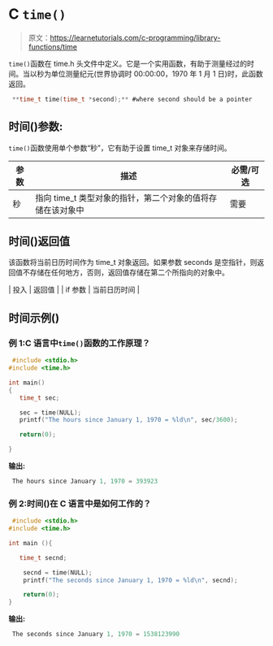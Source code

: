 # C `time()`

> 原文：<https://learnetutorials.com/c-programming/library-functions/time>

`time()`函数在 time.h 头文件中定义。它是一个实用函数，有助于测量经过的时间。当以秒为单位测量纪元(世界协调时 00:00:00，1970 年 1 月 1 日)时，此函数返回。

```c
 **time_t time(time_t *second);** #where second should be a pointer 

```

## 时间()参数:

`time()`函数使用单个参数“秒”，它有助于设置 time_t 对象来存储时间。

| 参数 | 描述 | 必需/可选 |
| --- | --- | --- |
| 秒 | 指向 time_t 类型对象的指针，第二个对象的值将存储在该对象中 | 需要 |

## 时间()返回值

该函数将当前日历时间作为 time_t 对象返回。如果参数 seconds 是空指针，则返回值不存储在任何地方，否则，返回值存储在第二个所指向的对象中。

| 投入 | 返回值 |
| if 参数 | 当前日历时间 |

## 时间示例()

### 例 1:C 语言中`time()`函数的工作原理？

```c
 #include <stdio.h>
#include <time.h>

int main()
{
   time_t sec;

   sec = time(NULL);
   printf("The hours since January 1, 1970 = %ld\n", sec/3600);

   return(0);

} 

```

**输出:**

```c
 The hours since January 1, 1970 = 393923 
```

### 例 2:时间()在 C 语言中是如何工作的？

```c
 #include <stdio.h>
#include <time.h>

int main (){

   time_t secnd;

    secnd = time(NULL);
    printf("The seconds since January 1, 1970 = %ld\n", secnd);

    return(0);
} 

```

**输出:**

```c
 The seconds since January 1, 1970 = 1538123990 
```